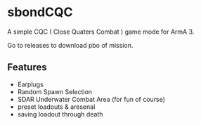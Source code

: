 # sbondCQC
A simple CQC ( Close Quaters Combat ) game mode for ArmA 3.

Go to releases to download pbo of mission.

## Features

* Earplugs
* Random Spawn Selection
* SDAR Underwater Combat Area (for fun of course)
* preset loadouts & aresenal
* saving loadout through death
